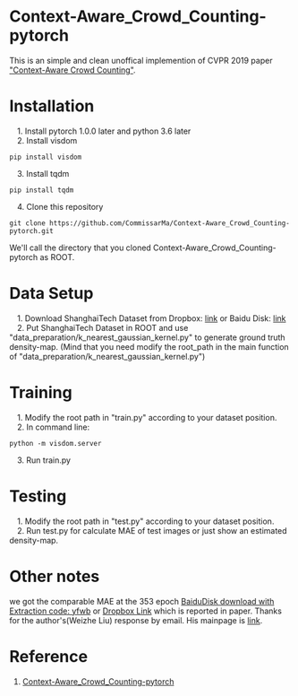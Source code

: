 # Context-Aware_Crowd_Counting-pytorch
This is an simple and clean unoffical implemention of CVPR 2019 paper ["Context-Aware Crowd Counting"](https://arxiv.org/pdf/1811.10452.pdf).  
# Installation
&emsp;1. Install pytorch 1.0.0 later and python 3.6 later  
&emsp;2. Install visdom    
```pip
pip install visdom
```
&emsp;3. Install tqdm
```pip
pip install tqdm
```  
&emsp;4. Clone this repository  
```git
git clone https://github.com/CommissarMa/Context-Aware_Crowd_Counting-pytorch.git
```
We'll call the directory that you cloned Context-Aware_Crowd_Counting-pytorch as ROOT.
# Data Setup
&emsp;1. Download ShanghaiTech Dataset from
Dropbox: [link](https://www.dropbox.com/s/fipgjqxl7uj8hd5/ShanghaiTech.zip?dl=0) or Baidu Disk: [link](http://pan.baidu.com/s/1nuAYslz)  
&emsp;2. Put ShanghaiTech Dataset in ROOT and use "data_preparation/k_nearest_gaussian_kernel.py" to generate ground truth density-map. (Mind that you need modify the root_path in the main function of "data_preparation/k_nearest_gaussian_kernel.py")  
# Training
&emsp;1. Modify the root path in "train.py" according to your dataset position.  
&emsp;2. In command line:
```
python -m visdom.server
```  
&emsp;3. Run train.py
# Testing
&emsp;1. Modify the root path in "test.py" according to your dataset position.  
&emsp;2. Run test.py for calculate MAE of test images or just show an estimated density-map.  
# Other notes
we got the comparable MAE at the 353 epoch [BaiduDisk download with Extraction code: yfwb](https://pan.baidu.com/s/1Y-nnVQoZgmgNjpHhE4y--Q) or [Dropbox Link](https://www.dropbox.com/s/do3yf8hs841exha/cvpr2019_CAN_SHHA_353.pth?dl=0) which is reported in paper. Thanks for the author's(Weizhe Liu) response by email. His mainpage is [link](https://sites.google.com/view/weizheliu/home).

# Reference
1. [Context-Aware_Crowd_Counting-pytorch](https://github.com/CommissarMa/Context-Aware_Crowd_Counting-pytorch.git)